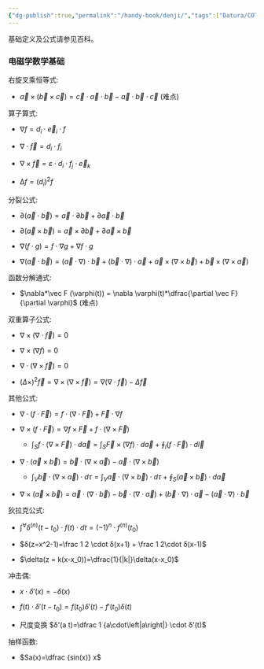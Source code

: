 ```yaml
---
{"dg-publish":true,"permalink":"/handy-book/denji/","tags":["Datura/COTLAB/Handy"],"noteIcon":""}
---
```




基础定义及公式请参见百科。

### 电磁学数学基础

右旋叉乘恒等式:

- $\vec a \times (\vec b \times \vec c) = \vec c \cdot \vec a \cdot \vec b - \vec a \cdot \vec b \cdot \vec c$ (难点)

算子算式:

- $\nabla f = d_i \cdot \vec e_i \cdot f$

- $\nabla \cdot \vec f = d_i \cdot f_i$

- $\nabla \times \vec f = ε \cdot d_i \cdot f_j \cdot \vec e_k$

- $∆f = (d_i)^2 f$

分裂公式:

- $\partial(\vec a \cdot \vec b) = \vec a \cdot \partial \vec b + \partial \vec a \cdot \vec b$

- $\partial(\vec a \times \vec b) = \vec a \times \partial \vec b + \partial \vec a \times \vec b$

- $\nabla(f \cdot g) = f \cdot \nabla g + \nabla f \cdot g$

- $\nabla(\vec a \cdot \vec b) = (\vec a \cdot \nabla)\cdot \vec b + (\vec b \cdot \nabla)\cdot \vec a + \vec a \times(\nabla\times\vec b) + \vec b \times(\nabla\times\vec a)$

函数分解通式:

- $\nabla*\vec F (\varphi(t)) = \nabla \varphi(t)*\dfrac{\partial \vec F}{\partial \varphi}$ (难点)

双重算子公式:

- $\nabla \times(\nabla \cdot \vec f) = 0$

- $\nabla \times(\nabla f) = 0$

- $\nabla \cdot(\nabla \times \vec f) = 0$

- $(\Delta\times)^2\vec f = \nabla \times(\nabla \times \vec f) = \nabla(\nabla\cdot\vec f)-\Delta\vec f$

其他公式:

- $\nabla\cdot(f \cdot\vec F) = f \cdot(\nabla\cdot\vec F) + \vec F\cdot\nabla f$

- $\nabla\times(f \cdot\vec F) = \nabla f \times\vec{F} + f\cdot(\nabla\times\vec{F})$
	- $\int_S{f\cdot(\nabla\times\vec{F})\cdot d\vec a}=\int_S{\vec{F}\times(\nabla f)\cdot d\vec a}+\oint_l{(f \cdot\vec F)\cdot d\vec l}$

- $\nabla\cdot(\vec a \times\vec b) = \vec b \cdot(\nabla\times\vec a) - \vec a\cdot(\nabla\times\vec b)$
	- $\int_V{\vec b \cdot(\nabla\times\vec a)\cdot d\tau}=\int_V{\vec a\cdot(\nabla\times\vec b)\cdot d\tau}+\oint_S{(\vec a \times\vec b)\cdot d\vec a}$

- $\nabla\times(\vec a \times\vec b) = \vec a \cdot(\nabla\cdot\vec b) - \vec b\cdot(\nabla\cdot\vec a)+ (\vec b \cdot\nabla)\cdot\vec a - (\vec a \cdot\nabla)\cdot\vec b$

狄拉克公式:

- $\int^\forall δ^{(n)}(t-t_0) \cdot f(t) \cdot dt = (-1)^n \cdot f^{(n)}(t_0)$

- $δ(z=x^2-1)=\frac 1 2 \cdot δ(x+1) + \frac 1 2\cdot δ(x-1)$

- $\delta(z = k(x-x_0))=\dfrac{1}{|k|}\delta(x-x_0)$

冲击偶:

- $x \cdot δ'(x) = -δ(x)$

- $f(t) \cdot δ'(t-t_0) = f(t_0)δ'(t) - f'(t_0)δ(t)$

- 尺度变换 $δ'(a t)=\dfrac 1 {a\cdot\left|a\right|} \cdot δ'(t)$

抽样函数:

- $Sa(x)=\dfrac {sin(x)} x$


